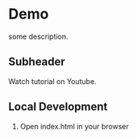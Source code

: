 # Demo

some description.

## Subheader

Watch tutorial on Youtube.

## Local Development

1. Open index.html in your browser